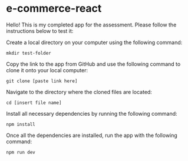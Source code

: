 # e-commerce-react

Hello! This is my completed app for the assessment. Please follow the instructions below to test it:

Create a local directory on your computer using the following command:

<code>mkdir test-folder</code>

Copy the link to the app from GitHub and use the following command to clone it onto your local computer:

<code>git clone [paste link here]</code>

Navigate to the directory where the cloned files are located:

<code>cd [insert file name]</code>

Install all necessary dependencies by running the following command:

<code>npm install</code>

Once all the dependencies are installed, run the app with the following command:

<code>npm run dev</code>
